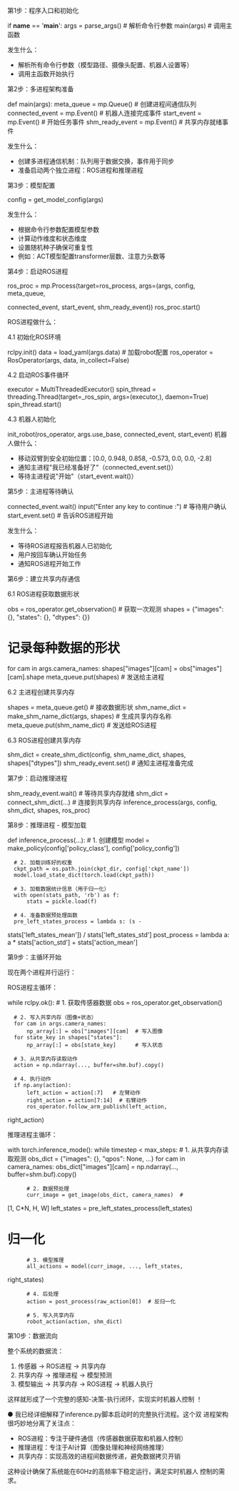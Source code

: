 
  第1步：程序入口和初始化

  if __name__ == '__main__':
      args = parse_args()  # 解析命令行参数
      main(args)          # 调用主函数

  发生什么：
  - 解析所有命令行参数（模型路径、摄像头配置、机器人设置等）
  - 调用主函数开始执行

  第2步：多进程架构准备

  def main(args):
      meta_queue = mp.Queue()        # 创建进程间通信队列
      connected_event = mp.Event()   # 机器人连接完成事件
      start_event = mp.Event()       # 开始任务事件
      shm_ready_event = mp.Event()   # 共享内存就绪事件

  发生什么：
  - 创建多进程通信机制：队列用于数据交换，事件用于同步
  - 准备启动两个独立进程：ROS进程和推理进程

  第3步：模型配置

  config = get_model_config(args)

  发生什么：
  - 根据命令行参数配置模型参数
  - 计算动作维度和状态维度
  - 设置随机种子确保可重复性
  - 例如：ACT模型配置transformer层数、注意力头数等

  第4步：启动ROS进程

  ros_proc = mp.Process(target=ros_process, args=(args,
  config, meta_queue,

  connected_event, start_event, shm_ready_event))
  ros_proc.start()

  ROS进程做什么：

  4.1 初始化ROS环境

  rclpy.init()
  data = load_yaml(args.data)  # 加载robot配置
  ros_operator = RosOperator(args, data, in_collect=False)

  4.2 启动ROS事件循环

  executor = MultiThreadedExecutor()
  spin_thread = threading.Thread(target=_ros_spin,
  args=(executor,), daemon=True)
  spin_thread.start()

  4.3 机器人初始化

  init_robot(ros_operator, args.use_base, connected_event,
  start_event)
  机器人做什么：
  - 移动双臂到安全初始位置：[0.0, 0.948, 0.858, -0.573, 0.0, 
  0.0, -2.8]
  - 通知主进程"我已经准备好了"（connected_event.set()）
  - 等待主进程说"开始"（start_event.wait()）

  第5步：主进程等待确认

  connected_event.wait()
  input("Enter any key to continue :")  # 等待用户确认
  start_event.set()                     # 告诉ROS进程开始

  发生什么：
  - 等待ROS进程报告机器人已初始化
  - 用户按回车确认开始任务
  - 通知ROS进程开始工作

  第6步：建立共享内存通信

  6.1 ROS进程获取数据形状

  obs = ros_operator.get_observation()  # 获取一次观测
  shapes = {"images": {}, "states": {}, "dtypes": {}}
  # 记录每种数据的形状
  for cam in args.camera_names:
      shapes["images"][cam] = obs["images"][cam].shape
  meta_queue.put(shapes)  # 发送给主进程

  6.2 主进程创建共享内存

  shapes = meta_queue.get()  # 接收数据形状
  shm_name_dict = make_shm_name_dict(args, shapes)  # 
  生成共享内存名称
  meta_queue.put(shm_name_dict)  # 发送给ROS进程

  6.3 ROS进程创建共享内存

  shm_dict = create_shm_dict(config, shm_name_dict, shapes,
  shapes["dtypes"])
  shm_ready_event.set()  # 通知主进程准备完成

  第7步：启动推理进程

  shm_ready_event.wait()  # 等待共享内存就绪
  shm_dict = connect_shm_dict(...)  # 连接到共享内存
  inference_process(args, config, shm_dict, shapes, ros_proc)

  第8步：推理进程 - 模型加载

  def inference_process(...):
      # 1. 创建模型
      model = make_policy(config['policy_class'],
  config['policy_config'])

      # 2. 加载训练好的权重
      ckpt_path = os.path.join(ckpt_dir, config['ckpt_name'])
      model.load_state_dict(torch.load(ckpt_path))

      # 3. 加载数据统计信息（用于归一化）
      with open(stats_path, 'rb') as f:
          stats = pickle.load(f)

      # 4. 准备数据预处理函数
      pre_left_states_process = lambda s: (s -
  stats['left_states_mean']) / stats['left_states_std']
      post_process = lambda a: a * stats['action_std'] +
  stats['action_mean']

  第9步：主循环开始

  现在两个进程并行运行：

  ROS进程主循环：

  while rclpy.ok():
      # 1. 获取传感器数据
      obs = ros_operator.get_observation()

      # 2. 写入共享内存（图像+状态）
      for cam in args.camera_names:
          np_array[:] = obs["images"][cam]  # 写入图像
      for state_key in shapes["states"]:
          np_array[:] = obs[state_key]      # 写入状态

      # 3. 从共享内存读取动作
      action = np.ndarray(..., buffer=shm.buf).copy()

      # 4. 执行动作
      if np.any(action):
          left_action = action[:7]   # 左臂动作
          right_action = action[7:14]  # 右臂动作
          ros_operator.follow_arm_publish(left_action,
  right_action)

  推理进程主循环：

  with torch.inference_mode():
      while timestep < max_steps:
          # 1. 从共享内存读取观测
          obs_dict = {"images": {}, "qpos": None, ...}
          for cam in camera_names:
              obs_dict["images"][cam] = np.ndarray(...,
  buffer=shm.buf).copy()

          # 2. 数据预处理
          curr_image = get_image(obs_dict, camera_names)  # 
  [1, C*N, H, W]
          left_states = pre_left_states_process(left_states)
  # 归一化

          # 3. 模型推理
          all_actions = model(curr_image, ..., left_states,
  right_states)

          # 4. 后处理
          action = post_process(raw_action[0])  # 反归一化

          # 5. 写入共享内存
          robot_action(action, shm_dict)

  第10步：数据流向

  整个系统的数据流：
  1. 传感器 → ROS进程 → 共享内存
  2. 共享内存 → 推理进程 → 模型预测
  3. 模型输出 → 共享内存 → ROS进程 → 机器人执行

  这样就形成了一个完整的感知-决策-执行闭环，实现实时机器人控制
  ！

● 我已经详细解释了inference.py脚本启动时的完整执行流程。这个双
  进程架构很巧妙地分离了关注点：

  - ROS进程：专注于硬件通信（传感器数据获取和机器人控制）
  - 推理进程：专注于AI计算（图像处理和神经网络推理）
  - 共享内存：实现高效的进程间数据传递，避免数据拷贝开销

  这种设计确保了系统能在60Hz的高频率下稳定运行，满足实时机器人
  控制的需求。